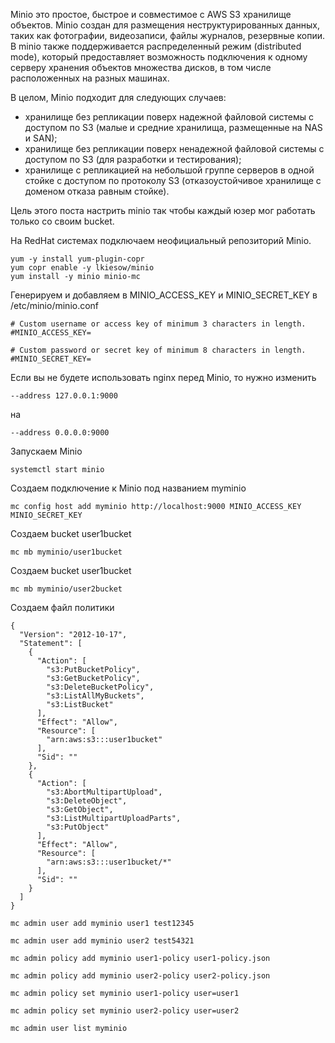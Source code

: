 Minio это простое, быстрое и совместимое с AWS S3 хранилище объектов. Minio создан для размещения неструктурированных данных, таких как фотографии, видеозаписи, файлы журналов, резервные копии. В minio также поддерживается распределенный режим (distributed mode), который предоставляет возможность подключения к одному серверу хранения объектов множества дисков, в том числе расположенных на разных машинах.

В целом, Minio подходит для следующих случаев:

- хранилище без репликации поверх надежной файловой системы с доступом по S3 (малые и средние хранилища, размещенные на NAS и SAN);
- хранилище без репликации поверх ненадежной файловой системы с доступом по S3 (для разработки и тестирования);
- хранилище с репликацией на небольшой группе серверов в одной стойке с доступом по протоколу S3 (отказоустойчивое хранилище с доменом отказа равным стойке).

Цель этого поста настрить minio так чтобы каждый юзер мог работать только со своим bucket.

На RedHat системах подключаем неофициальный репозиторий Minio.
```
yum -y install yum-plugin-copr
yum copr enable -y lkiesow/minio
yum install -y minio minio-mc
```
Генерируем и добавляем в MINIO_ACCESS_KEY и MINIO_SECRET_KEY в /etc/minio/minio.conf
```
# Custom username or access key of minimum 3 characters in length.
#MINIO_ACCESS_KEY=

# Custom password or secret key of minimum 8 characters in length.
#MINIO_SECRET_KEY=
```

Если вы не будете использовать nginx перед Minio, то нужно изменить
```
--address 127.0.0.1:9000
```
на
```
--address 0.0.0.0:9000
```

Запускаем Minio
```
systemctl start minio
```

Создаем подключение к Minio под названием myminio
```
mc config host add myminio http://localhost:9000 MINIO_ACCESS_KEY 
MINIO_SECRET_KEY
```

Создаем bucket user1bucket
```
mc mb myminio/user1bucket
```

Создаем bucket user1bucket
```
mc mb myminio/user2bucket
```

Создаем файл политики
```
{
  "Version": "2012-10-17",
  "Statement": [
    {
      "Action": [
        "s3:PutBucketPolicy",
        "s3:GetBucketPolicy",
        "s3:DeleteBucketPolicy",
        "s3:ListAllMyBuckets",
        "s3:ListBucket"
      ],
      "Effect": "Allow",
      "Resource": [
        "arn:aws:s3:::user1bucket"
      ],
      "Sid": ""
    },
    {
      "Action": [
        "s3:AbortMultipartUpload",
        "s3:DeleteObject",
        "s3:GetObject",
        "s3:ListMultipartUploadParts",
        "s3:PutObject"
      ],
      "Effect": "Allow",
      "Resource": [
        "arn:aws:s3:::user1bucket/*"
      ],
      "Sid": ""
    }
  ]
}
```

```
mc admin user add myminio user1 test12345
```
```
mc admin user add myminio user2 test54321
```
```
mc admin policy add myminio user1-policy user1-policy.json
```
```
mc admin policy add myminio user2-policy user2-policy.json
```
```
mc admin policy set myminio user1-policy user=user1
```
```
mc admin policy set myminio user2-policy user=user2
```
```
mc admin user list myminio
```